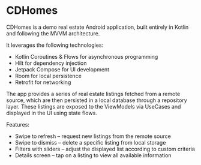 # CDHomes

CDHomes is a demo real estate Android application, built entirely in Kotlin and following the MVVM architecture.

It leverages the following technologies:
- Kotlin Coroutines & Flows for asynchronous programming
- Hilt for dependency injection
- Jetpack Compose for UI development
- Room for local persistence
- Retrofit for networking

The app provides a series of real estate listings fetched from a remote source, which are then persisted in a local database through a repository layer. These listings are exposed to the ViewModels via UseCases and displayed in the UI using state flows.

Features:
- Swipe to refresh – request new listings from the remote source
- Swipe to dismiss – delete a specific listing from local storage
- Filters with sliders – adjust the displayed list according to custom criteria
- Details screen – tap on a listing to view all available information
